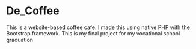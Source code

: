 # De_Coffee
This is a website-based coffee cafe. I made this using native PHP with the Bootstrap framework. This is my final project for my vocational school graduation
